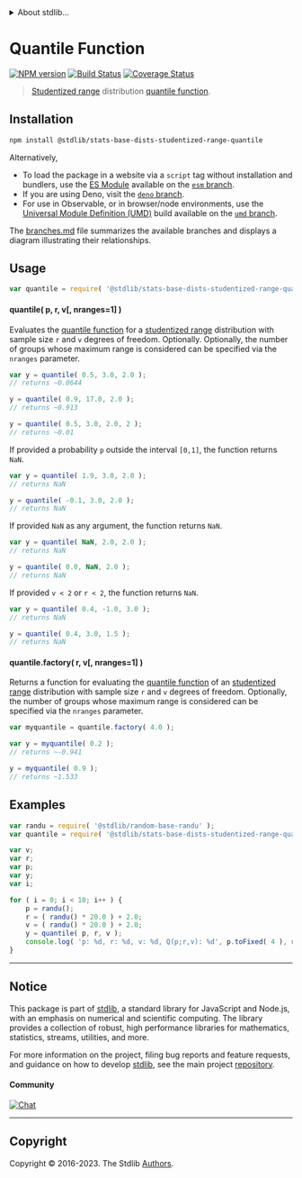<!--

@license Apache-2.0

Copyright (c) 2022 The Stdlib Authors.

Licensed under the Apache License, Version 2.0 (the "License");
you may not use this file except in compliance with the License.
You may obtain a copy of the License at

   http://www.apache.org/licenses/LICENSE-2.0

Unless required by applicable law or agreed to in writing, software
distributed under the License is distributed on an "AS IS" BASIS,
WITHOUT WARRANTIES OR CONDITIONS OF ANY KIND, either express or implied.
See the License for the specific language governing permissions and
limitations under the License.

-->


<details>
  <summary>
    About stdlib...
  </summary>
  <p>We believe in a future in which the web is a preferred environment for numerical computation. To help realize this future, we've built stdlib. stdlib is a standard library, with an emphasis on numerical and scientific computation, written in JavaScript (and C) for execution in browsers and in Node.js.</p>
  <p>The library is fully decomposable, being architected in such a way that you can swap out and mix and match APIs and functionality to cater to your exact preferences and use cases.</p>
  <p>When you use stdlib, you can be absolutely certain that you are using the most thorough, rigorous, well-written, studied, documented, tested, measured, and high-quality code out there.</p>
  <p>To join us in bringing numerical computing to the web, get started by checking us out on <a href="https://github.com/stdlib-js/stdlib">GitHub</a>, and please consider <a href="https://opencollective.com/stdlib">financially supporting stdlib</a>. We greatly appreciate your continued support!</p>
</details>

# Quantile Function

[![NPM version][npm-image]][npm-url] [![Build Status][test-image]][test-url] [![Coverage Status][coverage-image]][coverage-url] <!-- [![dependencies][dependencies-image]][dependencies-url] -->

> [Studentized range][studentized-range] distribution [quantile function][quantile-function].

<section class="intro">

</section>

<!-- /.intro -->

<section class="installation">

## Installation

```bash
npm install @stdlib/stats-base-dists-studentized-range-quantile
```

Alternatively,

-   To load the package in a website via a `script` tag without installation and bundlers, use the [ES Module][es-module] available on the [`esm` branch][esm-url].
-   If you are using Deno, visit the [`deno` branch][deno-url].
-   For use in Observable, or in browser/node environments, use the [Universal Module Definition (UMD)][umd] build available on the [`umd` branch][umd-url].

The [branches.md][branches-url] file summarizes the available branches and displays a diagram illustrating their relationships.

</section>

<section class="usage">

## Usage

```javascript
var quantile = require( '@stdlib/stats-base-dists-studentized-range-quantile' );
```

#### quantile( p, r, v\[, nranges=1] )

Evaluates the [quantile function][quantile-function] for a [studentized range][studentized-range] distribution with sample size `r` and `v` degrees of freedom. Optionally. Optionally, the number of groups whose maximum range is considered can be specified via the `nranges` parameter.

```javascript
var y = quantile( 0.5, 3.0, 2.0 );
// returns ~0.0644

y = quantile( 0.9, 17.0, 2.0 );
// returns ~0.913

y = quantile( 0.5, 3.0, 2.0, 2 );
// returns ~0.01
```

If provided a probability `p` outside the interval `[0,1]`, the function returns `NaN`.

```javascript
var y = quantile( 1.9, 3.0, 2.0 );
// returns NaN

y = quantile( -0.1, 3.0, 2.0 );
// returns NaN
```

If provided `NaN` as any argument, the function returns `NaN`.

```javascript
var y = quantile( NaN, 2.0, 2.0 );
// returns NaN

y = quantile( 0.0, NaN, 2.0 );
// returns NaN
```

If provided `v < 2` or `r < 2`, the function returns `NaN`.

```javascript
var y = quantile( 0.4, -1.0, 3.0 );
// returns NaN

y = quantile( 0.4, 3.0, 1.5 );
// returns NaN
```

#### quantile.factory( r, v\[, nranges=1] )

Returns a function for evaluating the [quantile function][quantile-function] of an [studentized range][studentized-range] distribution with sample size `r` and `v` degrees of freedom. Optionally, the number of groups whose maximum range is considered can be specified via the `nranges` parameter.

```javascript
var myquantile = quantile.factory( 4.0 );

var y = myquantile( 0.2 );
// returns ~-0.941

y = myquantile( 0.9 );
// returns ~1.533
```

</section>

<!-- /.usage -->

<section class="examples">

## Examples

<!-- eslint no-undef: "error" -->

```javascript
var randu = require( '@stdlib/random-base-randu' );
var quantile = require( '@stdlib/stats-base-dists-studentized-range-quantile' );

var v;
var r;
var p;
var y;
var i;

for ( i = 0; i < 10; i++ ) {
    p = randu();
    r = ( randu() * 20.0 ) + 2.0;
    v = ( randu() * 20.0 ) + 2.0;
    y = quantile( p, r, v );
    console.log( 'p: %d, r: %d, v: %d, Q(p;r,v): %d', p.toFixed( 4 ), r.toFixed( 4 ), v.toFixed( 4 ), y.toFixed( 4 ) );
}
```

</section>

<!-- /.examples -->

<!-- Section for related `stdlib` packages. Do not manually edit this section, as it is automatically populated. -->

<section class="related">

</section>

<!-- /.related -->

<!-- Section for all links. Make sure to keep an empty line after the `section` element and another before the `/section` close. -->


<section class="main-repo" >

* * *

## Notice

This package is part of [stdlib][stdlib], a standard library for JavaScript and Node.js, with an emphasis on numerical and scientific computing. The library provides a collection of robust, high performance libraries for mathematics, statistics, streams, utilities, and more.

For more information on the project, filing bug reports and feature requests, and guidance on how to develop [stdlib][stdlib], see the main project [repository][stdlib].

#### Community

[![Chat][chat-image]][chat-url]

---

## Copyright

Copyright &copy; 2016-2023. The Stdlib [Authors][stdlib-authors].

</section>

<!-- /.stdlib -->

<!-- Section for all links. Make sure to keep an empty line after the `section` element and another before the `/section` close. -->

<section class="links">

[npm-image]: http://img.shields.io/npm/v/@stdlib/stats-base-dists-studentized-range-quantile.svg
[npm-url]: https://npmjs.org/package/@stdlib/stats-base-dists-studentized-range-quantile

[test-image]: https://github.com/stdlib-js/stats-base-dists-studentized-range-quantile/actions/workflows/test.yml/badge.svg?branch=main
[test-url]: https://github.com/stdlib-js/stats-base-dists-studentized-range-quantile/actions/workflows/test.yml?query=branch:main

[coverage-image]: https://img.shields.io/codecov/c/github/stdlib-js/stats-base-dists-studentized-range-quantile/main.svg
[coverage-url]: https://codecov.io/github/stdlib-js/stats-base-dists-studentized-range-quantile?branch=main

<!--

[dependencies-image]: https://img.shields.io/david/stdlib-js/stats-base-dists-studentized-range-quantile.svg
[dependencies-url]: https://david-dm.org/stdlib-js/stats-base-dists-studentized-range-quantile/main

-->

[chat-image]: https://img.shields.io/gitter/room/stdlib-js/stdlib.svg
[chat-url]: https://app.gitter.im/#/room/#stdlib-js_stdlib:gitter.im

[stdlib]: https://github.com/stdlib-js/stdlib

[stdlib-authors]: https://github.com/stdlib-js/stdlib/graphs/contributors

[umd]: https://github.com/umdjs/umd
[es-module]: https://developer.mozilla.org/en-US/docs/Web/JavaScript/Guide/Modules

[deno-url]: https://github.com/stdlib-js/stats-base-dists-studentized-range-quantile/tree/deno
[umd-url]: https://github.com/stdlib-js/stats-base-dists-studentized-range-quantile/tree/umd
[esm-url]: https://github.com/stdlib-js/stats-base-dists-studentized-range-quantile/tree/esm
[branches-url]: https://github.com/stdlib-js/stats-base-dists-studentized-range-quantile/blob/main/branches.md

[quantile-function]: https://en.wikipedia.org/wiki/Quantile_function

[studentized-range]: https://en.wikipedia.org/wiki/Studentized_range_distribution

</section>

<!-- /.links -->
